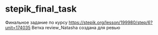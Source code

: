 # stepik_final_task
Финальное задание по курсу https://stepik.org/lesson/199980/step/6?unit=174035
Ветка review_Natasha создана для ревью

